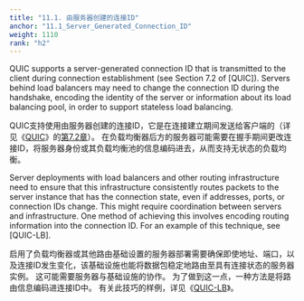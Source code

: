 ```yaml
---
title: "11.1. 由服务器创建的连接ID"
anchor: "11.1_Server_Generated_Connection_ID"
weight: 1110
rank: "h2"
---
```


QUIC supports a server-generated connection ID that is transmitted to the client during connection establishment (see Section 7.2 of [QUIC]). Servers behind load balancers may need to change the connection ID during the handshake, encoding the identity of the server or information about its load balancing pool, in order to support stateless load balancing.

QUIC支持使用由服务器创建的连接ID，它是在连接建立期间发送给客户端的（详见《[QUIC](../RFC9000_Chinese_Simplified)》的[第7.2章](../RFC9000_Chinese_Simplified/#7.2_Negotiating_Connection_IDs)）。
在负载均衡器后方的服务器可能需要在握手期间更改连接ID，将服务器身份或其负载均衡池的信息编码进去，从而支持无状态的负载均衡。

Server deployments with load balancers and other routing infrastructure need to ensure that this infrastructure consistently routes packets to the server instance that has the connection state, even if addresses, ports, or connection IDs change. This might require coordination between servers and infrastructure. One method of achieving this involves encoding routing information into the connection ID. For an example of this technique, see [QUIC-LB].

启用了负载均衡器或其他路由基础设置的服务器部署需要确保即使地址、端口，以及连接ID发生变化，该基础设施也能将数据包稳定地路由至具有连接状态的服务器实例。
这可能需要服务器与基础设施的协作。
为了做到这一点，一种方法是将路由信息编码进连接ID中。
有关此技巧的样例，详见《[QUIC-LB](https://datatracker.ietf.org/doc/html/draft-ietf-quic-load-balancers-14)》。

